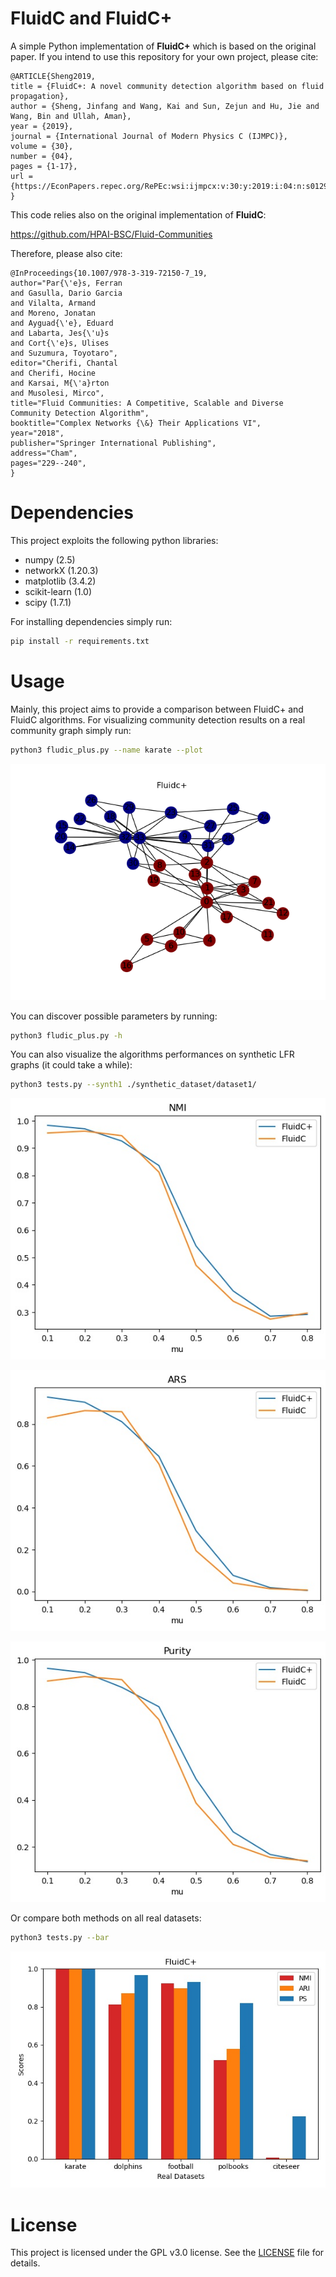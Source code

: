 # FluidC and FluidC+

A simple Python implementation of **FluidC+** which is based on the original paper.
If you intend to use this repository for your own project, please cite:

```
@ARTICLE{Sheng2019,
title = {FluidC+: A novel community detection algorithm based on fluid propagation},
author = {Sheng, Jinfang and Wang, Kai and Sun, Zejun and Hu, Jie and Wang, Bin and Ullah, Aman},
year = {2019},
journal = {International Journal of Modern Physics C (IJMPC)},
volume = {30},
number = {04},
pages = {1-17},
url = {https://EconPapers.repec.org/RePEc:wsi:ijmpcx:v:30:y:2019:i:04:n:s0129183119500219}
}
```

This code relies also on the original implementation of **FluidC**:

https://github.com/HPAI-BSC/Fluid-Communities

Therefore, please also cite:

```
@InProceedings{10.1007/978-3-319-72150-7_19,
author="Par{\'e}s, Ferran
and Gasulla, Dario Garcia
and Vilalta, Armand
and Moreno, Jonatan
and Ayguad{\'e}, Eduard
and Labarta, Jes{\'u}s
and Cort{\'e}s, Ulises
and Suzumura, Toyotaro",
editor="Cherifi, Chantal
and Cherifi, Hocine
and Karsai, M{\'a}rton
and Musolesi, Mirco",
title="Fluid Communities: A Competitive, Scalable and Diverse Community Detection Algorithm",
booktitle="Complex Networks {\&} Their Applications VI",
year="2018",
publisher="Springer International Publishing",
address="Cham",
pages="229--240",
}
```

# Dependencies

This project exploits the following python libraries:

- numpy (2.5)
- networkX (1.20.3)
- matplotlib (3.4.2)
- scikit-learn (1.0)
- scipy (1.7.1)

For installing dependencies simply run:

```bash
pip install -r requirements.txt
```

# Usage

Mainly, this project aims to provide a comparison between FluidC+ and FluidC algorithms.
For visualizing community detection results on a real community graph simply run:

```bash
python3 fludic_plus.py --name karate --plot
```

![](imgs/fluidc_plus_karate.png)

You can discover possible parameters by running:

```bash
python3 fludic_plus.py -h
```

You can also visualize the algorithms performances on synthetic LFR graphs (it could take a while):
```bash
python3 tests.py --synth1 ./synthetic_dataset/dataset1/
```

![](imgs/NMI-991.jpg)

![](imgs/ARS-991.jpg)

![](imgs/purity-991.jpg)


Or compare both methods on all real datasets:

```bash
python3 tests.py --bar
```

![](imgs/FluidC_plus_bar_example.jpg)

# License
This project is licensed under the GPL v3.0 license. 
See the [LICENSE](LICENSE) file for details.
